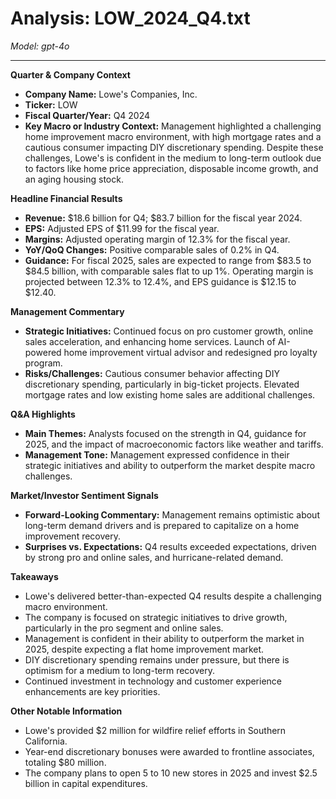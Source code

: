 # Analysis: LOW_2024_Q4.txt

*Model: gpt-4o*

---

**Quarter & Company Context**
- **Company Name:** Lowe's Companies, Inc.
- **Ticker:** LOW
- **Fiscal Quarter/Year:** Q4 2024
- **Key Macro or Industry Context:** Management highlighted a challenging home improvement macro environment, with high mortgage rates and a cautious consumer impacting DIY discretionary spending. Despite these challenges, Lowe's is confident in the medium to long-term outlook due to factors like home price appreciation, disposable income growth, and an aging housing stock.

**Headline Financial Results**
- **Revenue:** $18.6 billion for Q4; $83.7 billion for the fiscal year 2024.
- **EPS:** Adjusted EPS of $11.99 for the fiscal year.
- **Margins:** Adjusted operating margin of 12.3% for the fiscal year.
- **YoY/QoQ Changes:** Positive comparable sales of 0.2% in Q4.
- **Guidance:** For fiscal 2025, sales are expected to range from $83.5 to $84.5 billion, with comparable sales flat to up 1%. Operating margin is projected between 12.3% to 12.4%, and EPS guidance is $12.15 to $12.40.

**Management Commentary**
- **Strategic Initiatives:** Continued focus on pro customer growth, online sales acceleration, and enhancing home services. Launch of AI-powered home improvement virtual advisor and redesigned pro loyalty program.
- **Risks/Challenges:** Cautious consumer behavior affecting DIY discretionary spending, particularly in big-ticket projects. Elevated mortgage rates and low existing home sales are additional challenges.

**Q&A Highlights**
- **Main Themes:** Analysts focused on the strength in Q4, guidance for 2025, and the impact of macroeconomic factors like weather and tariffs.
- **Management Tone:** Management expressed confidence in their strategic initiatives and ability to outperform the market despite macro challenges.

**Market/Investor Sentiment Signals**
- **Forward-Looking Commentary:** Management remains optimistic about long-term demand drivers and is prepared to capitalize on a home improvement recovery.
- **Surprises vs. Expectations:** Q4 results exceeded expectations, driven by strong pro and online sales, and hurricane-related demand.

**Takeaways**
- Lowe's delivered better-than-expected Q4 results despite a challenging macro environment.
- The company is focused on strategic initiatives to drive growth, particularly in the pro segment and online sales.
- Management is confident in their ability to outperform the market in 2025, despite expecting a flat home improvement market.
- DIY discretionary spending remains under pressure, but there is optimism for a medium to long-term recovery.
- Continued investment in technology and customer experience enhancements are key priorities.

**Other Notable Information**
- Lowe's provided $2 million for wildfire relief efforts in Southern California.
- Year-end discretionary bonuses were awarded to frontline associates, totaling $80 million.
- The company plans to open 5 to 10 new stores in 2025 and invest $2.5 billion in capital expenditures.